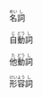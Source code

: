 <ruby>名<rt>めい</rt>詞<rt>し</rt></ruby>

<ruby>自<rt>じ</rt>動<rt>どう</rt>詞<rt>し</rt></ruby>

<ruby>他<rt>た</rt>動<rt>どう</rt>詞<rt>し</rt></ruby>

<ruby>形<rt>けい</rt>容<rt>よう</rt>詞<rt>し</rt></ruby>